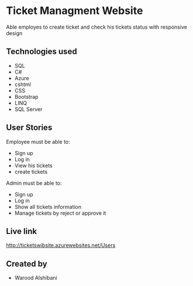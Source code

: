# Ticket Managment Website

Able employes to create ticket and check his tickets status with responsive design


## Technologies used
* SQL
* C#
* Azure
* cshtml
* CSS
* Bootstrap 
* LINQ
* SQL Server


## User Stories
Employee must be able to:
* Sign up
* Log in 
* View his tickets
* create tickets

Admin must be able to:
* Sign up
* Log in 
* Show all tickets information
* Manage tickets by reject or approve it




## Live link
http://ticketswibsite.azurewebsites.net/Users


## Created by 
* Warood Alshibani

